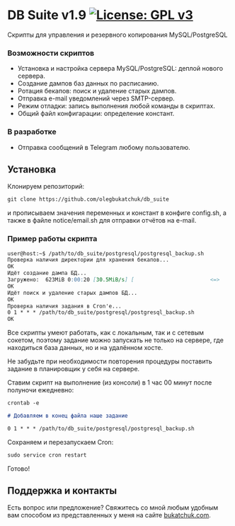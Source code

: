 # DB Suite v1.9 [![License: GPL v3](https://img.shields.io/badge/License-GPL%20v3-blue.svg)](http://www.gnu.org/licenses/gpl-3.0)
Скрипты для управления и резервного копирования MySQL/PostgreSQL 

### Возможности скриптов
- Установка и настройка сервера MySQL/PostgreSQL: деплой нового сервера.
- Создание дампов баз данных по расписанию. 
- Ротация бекапов: поиск и удаление старых дампов.
- Отправка e-mail уведомлений через SMTP-сервер.
- Режим отладки: запись выполнения любой команды в скриптах.
- Общий файл конфигарации: определение констант.

### В разработке
- Отправка сообщений в Telegram любому пользователю.

## Установка
Клонируем репозиторий:
```markdown
git clone https://github.com/olegbukatchuk/db_suite
```
и прописываем значения переменных и констант в конфиге config.sh, а также в файле notice/email.sh для отправки отчётов на e-mail.

### Пример работы скрипта
```markdown
user@host:~$ /path/to/db_suite/postgresql/postgresql_backup.sh 
Проверка наличия директории для хранения бекапов...
OK
Идёт создание дампа БД...
Загружено:  623MiB 0:00:20 [30.5MiB/s] [                        <=>                                ]
OK
Идёт поиск и удаление старых дампов БД...
ОК
Проверка наличия задания в Cron'e...
0 1 * * * /path/to/db_suite/postgresql/postgresql_backup.sh
OK
```
Все скрипты умеют работать, как с локальным, так и с сетевым сокетом, поэтому задание можно запускать не только на сервере, где находиться база данных, но и на удалённом хосте.

Не забудьте при необходимости повторения процедуры поставить задание в планировщик у себя на сервере.

Ставим скрипт на выполнение (из консоли) в 1 час 00 минут после полуночи ежедневно:

```markdown
crontab -e

# Добавляем в конец файла наше задание

0 1 * * * /path/to/db_suite/postgresql/postgresql_backup.sh
```
Сохраняем и перезапускаем Cron:

```markdown
sudo service cron restart
```
Готово!

## Поддержка и контакты

Есть вопрос или предложение? Свяжитесь со мной любым удобным вам способом из представленных у меня на сайте [bukatchuk.com](https://bukatchuk.com/contacts/).

